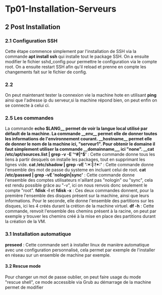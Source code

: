 # Tp01-Installation-Serveurs

## 2 Post Installation

### 2.1 Configuration SSH
Cette étape commence simplement par l'installation de SSH via la commande __apt install ssh__ qui installe tout le package SSH. On a ensuite modifier le fichier sshd_config pour permettre le configuration via le compte root. On a ensuite restart SSH afin qu'il reload et prenne en compte les changements fait sur le fichier de config.

### 2.2 
On peut maintenant tester la connexion vie la machine hote en utilisant __ping__ ainsi que l'adresse ip du serveur,si la machine répond bien, on peut enfin on se connecte à celui ci. 

### 2.5 Les commandes
La commande __echo $LANG__ permet de voir la langue local utilisé par défault de la machine.  
La commande __env__ permet elle de donner toutes les informations de l'environnement courant.
__hostname__ permet elle de donner le nom de la machine ici, "serveur1".
Pour obtenir le domaine il faut simplement utiliser la commande __domainname__, ici "none".
__cat /etc/apt/sources.list | grep -v -E '^#|^$'__ : Cette commande donne tous les liens à partir desquels on installe les packages, tout en supprimant les lignes vide.
__cat /etc/shadow | grep -vE ':\*:|:!\*:'__  : Cette commande donne l'ensemble des mot de passe du systeme en incluant celui de root.
__cat /etc/passwd | grep -vE 'nologin|sync'__ : Cette commande donne l'ensemble des comptes utilisateurs n'aillant pas "nologin" ou "sync", cela est rendu possible grâce au "-v", ici on nous renvois donc seulement le compte "root".
__fdisk -l__ et __fdisk -x__ : Ces deux commandes donnent, pour la première l'ensemble des disques présent sur la machine, ainsi que leurs informations. Pour le seconde, elle donne l'ensemble des partitions sur les disques, ici les 4 créés durant la crétion de la machine virtuel.
__df -h__ : Cette commande, renvoit l'ensemble des chemins présent à la racine, on peut par exemple y trouver les chemins créé à la mise en place des partitions durant la création de la VM.

 ### 3.1 Installation automatique
 __preseed__ : Cette commande sert à installer linux de manière automatique avec une configuration personnalisé, cela permet par exemple de l'installer en réseau sur un ensemble de machine par exemple.

 #### 3.2 Rescue mode
 Pour changer un mot de passe oublier, on peut faire usage du mode "rescue shell", ce mode accessible via Grub au démarrage de la machine permet de modifier 
